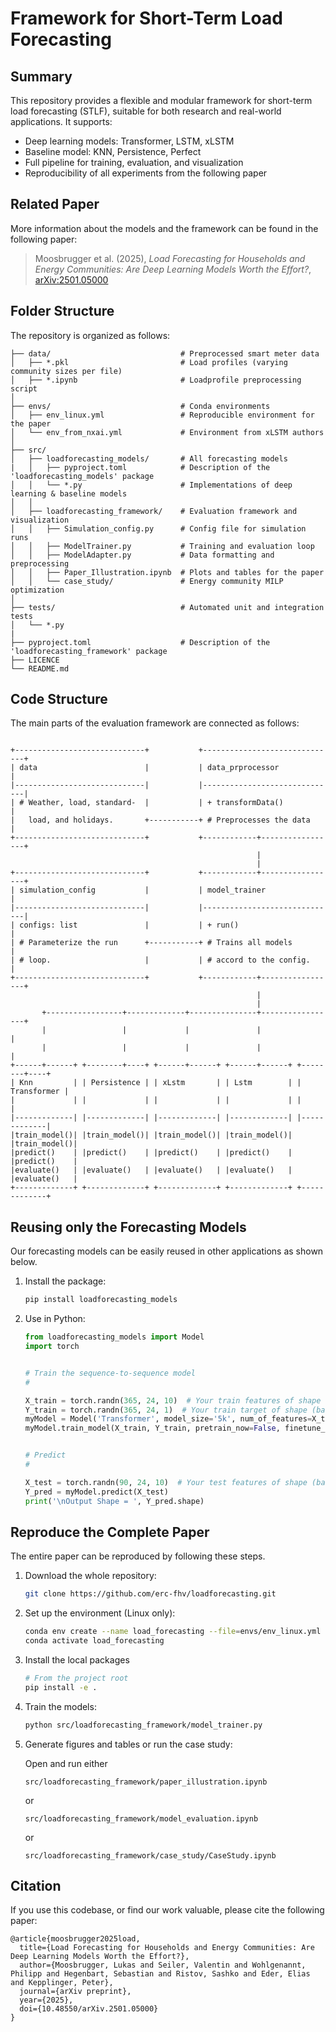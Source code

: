# Framework for Short-Term Load Forecasting

## Summary

This repository provides a flexible and modular framework for short-term load forecasting (STLF), suitable for both research and real-world applications. It supports:

- Deep learning models: Transformer, LSTM, xLSTM
- Baseline model: KNN, Persistence, Perfect
- Full pipeline for training, evaluation, and visualization
- Reproducibility of all experiments from the following paper

## Related Paper

More information about the models and the framework can be found in the following paper:  

> Moosbrugger et al. (2025), *Load Forecasting for Households and Energy Communities: Are Deep Learning Models Worth the Effort?*, [arXiv:2501.05000](https://arxiv.org/abs/2501.05000)



## Folder Structure

The repository is organized as follows:

```
├── data/                             # Preprocessed smart meter data
│   ├── *.pkl                         # Load profiles (varying community sizes per file)
│   ├── *.ipynb                       # Loadprofile preprocessing script
│
├── envs/                             # Conda environments
│   ├── env_linux.yml                 # Reproducible environment for the paper
│   └── env_from_nxai.yml             # Environment from xLSTM authors
│   
├── src/      
│   ├── loadforecasting_models/       # All forecasting models
|   │   ├── pyproject.toml            # Description of the 'loadforecasting_models' package
│   │   └── *.py                      # Implementations of deep learning & baseline models
│   │
│   ├── loadforecasting_framework/    # Evaluation framework and visualization
│   │   ├── Simulation_config.py      # Config file for simulation runs
│   │   ├── ModelTrainer.py           # Training and evaluation loop
│   │   ├── ModelAdapter.py           # Data formatting and preprocessing
│   │   ├── Paper_Illustration.ipynb  # Plots and tables for the paper
│   │   └── case_study/               # Energy community MILP optimization
│
├── tests/                            # Automated unit and integration tests
│   └── *.py
|
├── pyproject.toml                    # Description of the 'loadforecasting_framework' package
├── LICENCE
└── README.md
```


## Code Structure

The main parts of the evaluation framework are connected as follows:

```

+-----------------------------+           +------------------------------+
| data                        |           | data_prprocessor             |
|-----------------------------|           |------------------------------|
| # Weather, load, standard-  |           | + transformData()            |
|   load, and holidays.       +-----------+ # Preprocesses the data      |
+-----------------------------+           +------------+-----------------+
                                                       |
                                                       |
+-----------------------------+           +------------+-----------------+
| simulation_config           |           | model_trainer                |
|-----------------------------|           |------------------------------|
| configs: list               |           | + run()                      |
| # Parameterize the run      +-----------+ # Trains all models          |
| # loop.                     |           | # accord to the config.      |
+-----------------------------+           +------------+-----------------+
                                                       |            
                                                       |                 
       +-----------------+-------------+---------------+-----------------+
       |                 |             |               |                 |
       |                 |             |               |                 |
+------+------+ +--------+----+ +------+------+ +------+------+ +--------+----+
| Knn         | | Persistence | | xLstm       | | Lstm        | | Transformer |
|             | |             | |             | |             | |             |
|-------------| |-------------| |-------------| |-------------| |-------------|
|train_model()| |train_model()| |train_model()| |train_model()| |train_model()|
|predict()    | |predict()    | |predict()    | |predict()    | |predict()    |
|evaluate()   | |evaluate()   | |evaluate()   | |evaluate()   | |evaluate()   |
+-------------+ +-------------+ +-------------+ +-------------+ +-------------+

```

## Reusing only the Forecasting Models

Our forecasting models can be easily reused in other applications as shown below.

1. Install the package:
    ```bash
    pip install loadforecasting_models
    ```

2. Use in Python:
    ```python
    from loadforecasting_models import Model
    import torch 


    # Train the sequence-to-sequence model
    #

    X_train = torch.randn(365, 24, 10)  # Your train features of shape (batch_len, sequence_len, features)
    Y_train = torch.randn(365, 24, 1)  # Your train target of shape (batch_len, sequence_len, 1)
    myModel = Model('Transformer', model_size='5k', num_of_features=X_train.shape[2])   # Alternative Models: 'LSTM', 'xLSTM', 'KNN', 'Perfect'
    myModel.train_model(X_train, Y_train, pretrain_now=False, finetune_now=False, epochs=100, verbose=0)


    # Predict
    #

    X_test = torch.randn(90, 24, 10)  # Your test features of shape (batch_len, sequence_len, features)
    Y_pred = myModel.predict(X_test)
    print('\nOutput Shape = ', Y_pred.shape)

    ```

## Reproduce the Complete Paper

The entire paper can be reproduced by following these steps.

1. Download the whole repository:
    ```bash
    git clone https://github.com/erc-fhv/loadforecasting.git
    ```

1. Set up the environment (Linux only):
    ```bash
    conda env create --name load_forecasting --file=envs/env_linux.yml -y
    conda activate load_forecasting

1. Install the local packages
    ```bash
    # From the project root
    pip install -e .
    ```

1. Train the models:
    ```bash
    python src/loadforecasting_framework/model_trainer.py
    ```

1. Generate figures and tables or run the case study:

    Open and run either 
    ```
    src/loadforecasting_framework/paper_illustration.ipynb
    ```
    or    
    ```
    src/loadforecasting_framework/model_evaluation.ipynb
    ```
    or    
    ```
    src/loadforecasting_framework/case_study/CaseStudy.ipynb
    ```
## Citation

If you use this codebase, or find our work valuable, please cite the following paper:

```
@article{moosbrugger2025load,
  title={Load Forecasting for Households and Energy Communities: Are Deep Learning Models Worth the Effort?},
  author={Moosbrugger, Lukas and Seiler, Valentin and Wohlgenannt, Philipp and Hegenbart, Sebastian and Ristov, Sashko and Eder, Elias and Kepplinger, Peter},
  journal={arXiv preprint},
  year={2025},
  doi={10.48550/arXiv.2501.05000}
}
```
